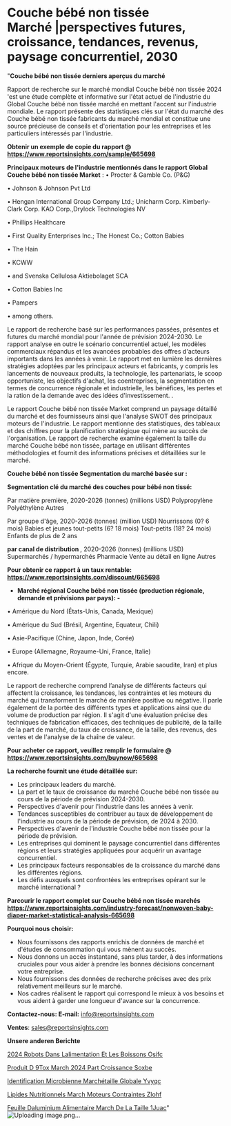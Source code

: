 # Couche bébé non tissée Marché |perspectives futures, croissance, tendances, revenus, paysage concurrentiel, 2030

"<strong>Couche bébé non tissée derniers aperçus du marché</strong>

Rapport de recherche sur le marché mondial Couche bébé non tissée 2024 'est une étude complète et informative sur l'état actuel de l'industrie du Global Couche bébé non tissée marché en mettant l'accent sur l'industrie mondiale. Le rapport présente des statistiques clés sur l'état du marché des Couche bébé non tissée fabricants du marché mondial et constitue une source précieuse de conseils et d'orientation pour les entreprises et les particuliers intéressés par l'industrie.

<strong>Obtenir un exemple de copie du rapport @ <a href=https://www.reportsinsights.com/sample/665698>https://www.reportsinsights.com/sample/665698</a></strong>

<strong>Principaux moteurs de l'industrie mentionnés dans le rapport Global Couche bébé non tissée Market</strong> :
• Procter & Gamble Co. (P&G)

• Johnson & Johnson Pvt Ltd

• Hengan International Group Company Ltd.; Unicharm Corp. Kimberly-Clark Corp. KAO Corp.,Drylock Technologies NV

• Phillips Healthcare

• First Quality Enterprises Inc.; The Honest Co.; Cotton Babies

• The Hain

• KCWW

• and Svenska Cellulosa Aktiebolaget SCA

• Cotton Babies Inc

• Pampers

• among others.

Le rapport de recherche basé sur les performances passées, présentes et futures du marché mondial pour l'année de prévision 2024-2030. Le rapport analyse en outre le scénario concurrentiel actuel, les modèles commerciaux répandus et les avancées probables des offres d'acteurs importants dans les années à venir. Le rapport met en lumière les dernières stratégies adoptées par les principaux acteurs et fabricants, y compris les lancements de nouveaux produits, la technologie, les partenariats, le scoop opportuniste, les objectifs d'achat, les coentreprises, la segmentation en termes de concurrence régionale et industrielle, les bénéfices, les pertes et la ration de la demande avec des idées d'investissement. .

Le rapport Couche bébé non tissée Market comprend un paysage détaillé du marché et des fournisseurs ainsi que l'analyse SWOT des principaux moteurs de l'industrie. Le rapport mentionne des statistiques, des tableaux et des chiffres pour la planification stratégique qui mène au succès de l'organisation. Le rapport de recherche examine également la taille du marché Couche bébé non tissée, partage en utilisant différentes méthodologies et fournit des informations précises et détaillées sur le marché.

<strong>Couche bébé non tissée Segmentation du marché basée sur :</strong>

<strong> Segmentation clé du marché des couches pour bébé non tissé: </strong>

Par matière première, 2020-2026 (tonnes) (millions USD)
Polypropylène
Polyéthylène
Autres

Par groupe d'âge, 2020-2026 (tonnes) (million USD)
Nourrissons (0? 6 mois)
Babies et jeunes tout-petits (6? 18 mois)
Tout-petits (18? 24 mois)
Enfants de plus de 2 ans

<strong> par canal de distribution </strong>, 2020-2026 (tonnes) (millions USD)
Supermarchés / hypermarchés
Pharmacie
Vente au détail en ligne
Autres

<strong>Pour obtenir ce rapport à un taux rentable: <a href=https://www.reportsinsights.com/discount/665698>https://www.reportsinsights.com/discount/665698</a></strong>
<ul>
  <li><strong>Marché régional Couche bébé non tissée (production régionale, demande et prévisions par pays): -</strong></li>
</ul>
• Amérique du Nord (États-Unis, Canada, Mexique)

• Amérique du Sud (Brésil, Argentine, Equateur, Chili)

• Asie-Pacifique (Chine, Japon, Inde, Corée)

• Europe (Allemagne, Royaume-Uni, France, Italie)

• Afrique du Moyen-Orient (Égypte, Turquie, Arabie saoudite, Iran) et plus encore.

Le rapport de recherche comprend l’analyse de différents facteurs qui affectent la croissance, les tendances, les contraintes et les moteurs du marché qui transforment le marché de manière positive ou négative. Il parle également de la portée des différents types et applications ainsi que du volume de production par région. Il s'agit d'une évaluation précise des techniques de fabrication efficaces, des techniques de publicité, de la taille de la part de marché, du taux de croissance, de la taille, des revenus, des ventes et de l'analyse de la chaîne de valeur.

<strong>Pour acheter ce rapport, veuillez remplir le formulaire @   <a href=https://www.reportsinsights.com/buynow/665698>https://www.reportsinsights.com/buynow/665698</a></strong>

<strong>La recherche fournit une étude détaillée sur:</strong>
<ul>
  <li>Les principaux leaders du marché.</li>
  <li>La part et le taux de croissance du marché Couche bébé non tissée au cours de la période de prévision 2024-2030.</li>
  <li>Perspectives d'avenir pour l'industrie dans les années à venir.</li>
  <li>Tendances susceptibles de contribuer au taux de développement de l'industrie au cours de la période de prévision, de 2024 à 2030.</li>
  <li>Perspectives d'avenir de l'industrie Couche bébé non tissée pour la période de prévision.</li>
  <li>Les entreprises qui dominent le paysage concurrentiel dans différentes régions et leurs stratégies appliquées pour acquérir un avantage concurrentiel.</li>
  <li>Les principaux facteurs responsables de la croissance du marché dans les différentes régions.</li>
  <li>Les défis auxquels sont confrontées les entreprises opérant sur le marché international ?</li>
</ul>

<strong>Parcourir le rapport complet sur Couche bébé non tissée marchés <a href=https://www.reportsinsights.com/industry-forecast/nonwoven-baby-diaper-market-statistical-analysis-665698>https://www.reportsinsights.com/industry-forecast/nonwoven-baby-diaper-market-statistical-analysis-665698</a></strong>

<strong>Pourquoi nous choisir:</strong>
<ul>
  <li>Nous fournissons des rapports enrichis de données de marché et d'études de consommation qui vous mènent au succès.</li>
  <li>Nous donnons un accès instantané, sans plus tarder, à des informations cruciales pour vous aider à prendre les bonnes décisions concernant votre entreprise.</li>
  <li>Nous fournissons des données de recherche précises avec des prix relativement meilleurs sur le marché.</li>
  <li>Nos cadres réalisent le rapport qui correspond le mieux à vos besoins et vous aident à garder une longueur d'avance sur la concurrence.</li>
</ul>
<strong>Contactez-nous:
</strong><strong>E-mail:</strong> <a href=mailto:info@reportsinsights.com>info@reportsinsights.com</a>

<strong>Ventes</strong>: <a href=mailto:sales@reportsinsights.com>sales@reportsinsights.com</a>

<strong>Unsere anderen Berichte</strong>

<a href=https://www.linkedin.com/pulse/2024-robots-dans-lalimentation-et-les-boissons-osifc/>2024 Robots Dans Lalimentation Et Les Boissons Osifc</a>

<a href=https://www.linkedin.com/pulse/produit-d%C3%A9tox-march%C3%A9-2024-part-croissance-soxbe/>Produit D 9Tox March 2024 Part Croissance Soxbe</a>

<a href=https://www.linkedin.com/pulse/identification-microbienne-marchétaille-globale-yvyqc/>Identification Microbienne Marchétaille Globale Yvyqc</a>

<a href=https://www.linkedin.com/pulse/lipides-nutritionnels-march%C3%A9-moteurs-contraintes-zlohf/>Lipides Nutritionnels March Moteurs Contraintes Zlohf</a>

<a href=https://www.linkedin.com/pulse/feuille-daluminium-alimentaire-march%C3%A9-de-la-taille-1juac/>Feuille Daluminium Alimentaire March De La Taille 1Juac</a>"
![Uploading image.png…]()
